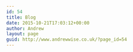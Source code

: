 ```yaml
---
id: 54
title: Blog
date: 2015-10-21T17:03:12+00:00
author: Andrew
layout: page
guid: http://www.andrewwise.co.uk/?page_id=54
---
```

